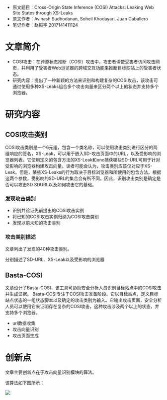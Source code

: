 

- 原文题目：Cross-Origin State Inference (COSI) Attacks: Leaking Web Site States through XS-Leaks
- 原文作者：Avinash Sudhodanan,  Soheil Khodayari, Juan Caballero
- 笔记作者：赵振宇 2017141411124
# 文章简介 #
- COSI攻击：在跨源状态推断（COSI）攻击中，攻击者诱使受害者访问攻击网页，并利用了受害者Web浏览器的跨域交互功能来推断目标网站上的受害者状态。
- 研究内容：提出了一种新颖的方法来识别和构建复杂的COSI攻击，该攻击可通过使用多种XS-Leaks组合多个攻击向量来区分两个以上的状态并支持多个浏览器。
# 研究内容 #
## COSI攻击类别 ##
COSI攻击类别是一个6元组，包含一个类名称，可以使用攻击类别进行区分的两组响应的签名，XS-Leak，可以用于嵌入SD-攻击页面中的URL，以及受影响的浏览器列表。它使用定义的包含方法的XS-Leak和onc捕获哪些SD-URL可用于针对受影响的浏览器构建攻击向量。读者可能会认为，攻击类别应该仅对应于XS-Leak。但是，某些XS-Leaks的行为取决于目标浏览器和所使用的包含方法。根据这两个参数，受影响的SD-URL的集合会有所不同。因此，识别攻击类别是确定是否可以攻击SD SDURL以及如何攻击它的基础。
### 发现攻击类别
- 识别并验证先前提出的COSI攻击实例
- 将已知的COSI攻击实例归纳为COSI攻击类别
- 发现以前未知的攻击类别
### 攻击类别描述
文章列出了发现的40种攻击类别。

分别描述了SD-URL、XS-Leak以及受影响的浏览器
## Basta-COSI ##
文章设计了Basta-COSI，该工具可协助安全分析人员识别目标站点中的COSI攻击并生成证据。 Basta-COSI专注于COSI攻击准备阶段。它以目标站点，定义目标站点状态的一组状态脚本以及确定的攻击类别为输入。它输出攻击页面，安全分析人员可以使用它来证明存在复杂的COSI攻击，这种攻击涉及两个以上的状态，并支持多个浏览器。

- url数据收集
- 攻击向量识别
- 攻击页面生成

# 创新点 #
文章主要创新点在于攻击向量识别模块的算法。

该算法如下图所示：

![](https://pic.downk.cc/item/5ea93635c2a9a83be5198bcf.png)